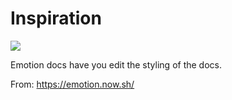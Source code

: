 # Inspiration

![](https://db-feed.s3.amazonaws.com/legacy/Screen_Shot_2017-06-16_at_2_00_05_PM-1497636087091.png)

Emotion docs have you edit the styling of the docs.

From: https://emotion.now.sh/